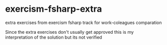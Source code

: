 # exercism-fsharp-extra
extra exercises from exercism fsharp track for work-coleagues comparation 

Since the extra exercises don't usually get approved this is my interpretation of the solution but its not verified 